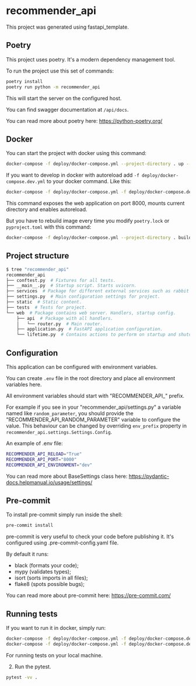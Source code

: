 # recommender_api

This project was generated using fastapi_template.

## Poetry

This project uses poetry. It's a modern dependency management
tool.

To run the project use this set of commands:

```bash
poetry install
poetry run python -m recommender_api
```

This will start the server on the configured host.

You can find swagger documentation at `/api/docs`.

You can read more about poetry here: https://python-poetry.org/

## Docker

You can start the project with docker using this command:

```bash
docker-compose -f deploy/docker-compose.yml --project-directory . up --build
```

If you want to develop in docker with autoreload add `-f deploy/docker-compose.dev.yml` to your docker command.
Like this:

```bash
docker-compose -f deploy/docker-compose.yml -f deploy/docker-compose.dev.yml --project-directory . up --build
```

This command exposes the web application on port 8000, mounts current directory and enables autoreload.

But you have to rebuild image every time you modify `poetry.lock` or `pyproject.toml` with this command:

```bash
docker-compose -f deploy/docker-compose.yml --project-directory . build
```

## Project structure

```bash
$ tree "recommender_api"
recommender_api
├── conftest.py  # Fixtures for all tests.
├── __main__.py  # Startup script. Starts uvicorn.
├── services  # Package for different external services such as rabbit or redis etc.
├── settings.py  # Main configuration settings for project.
├── static  # Static content.
├── tests  # Tests for project.
└── web  # Package contains web server. Handlers, startup config.
    ├── api  # Package with all handlers.
    │   └── router.py  # Main router.
    ├── application.py  # FastAPI application configuration.
    └── lifetime.py  # Contains actions to perform on startup and shutdown.
```

## Configuration

This application can be configured with environment variables.

You can create `.env` file in the root directory and place all
environment variables here.

All environment variables should start with "RECOMMENDER_API_" prefix.

For example if you see in your "recommender_api/settings.py" a variable named like
`random_parameter`, you should provide the "RECOMMENDER_API_RANDOM_PARAMETER"
variable to configure the value. This behaviour can be changed by overriding `env_prefix` property
in `recommender_api.settings.Settings.Config`.

An example of .env file:
```bash
RECOMMENDER_API_RELOAD="True"
RECOMMENDER_API_PORT="8000"
RECOMMENDER_API_ENVIRONMENT="dev"
```

You can read more about BaseSettings class here: https://pydantic-docs.helpmanual.io/usage/settings/

## Pre-commit

To install pre-commit simply run inside the shell:
```bash
pre-commit install
```

pre-commit is very useful to check your code before publishing it.
It's configured using .pre-commit-config.yaml file.

By default it runs:
* black (formats your code);
* mypy (validates types);
* isort (sorts imports in all files);
* flake8 (spots possible bugs);


You can read more about pre-commit here: https://pre-commit.com/


## Running tests

If you want to run it in docker, simply run:

```bash
docker-compose -f deploy/docker-compose.yml -f deploy/docker-compose.dev.yml --project-directory . run --build --rm api pytest -vv .
docker-compose -f deploy/docker-compose.yml -f deploy/docker-compose.dev.yml --project-directory . down
```

For running tests on your local machine.


2. Run the pytest.
```bash
pytest -vv .
```
